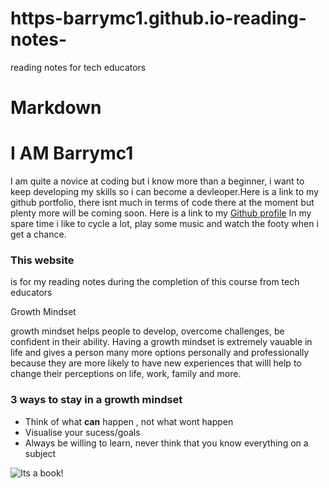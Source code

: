 # https-barrymc1.github.io-reading-notes-
reading notes for tech educators

# Markdown

# I AM Barrymc1
I am quite a novice at coding but i know more than a beginner, i want to keep developing my skills so i can become a devleoper.Here is a link to my github portfolio, there isnt much in terms of code there at the moment but plenty more will be coming soon. Here is a link to my [Github profile](https://github.com/barrymc1) In my spare time i like to cycle a lot, play some music and watch the footy when i get a chance.

### This website
is for my reading notes during the completion of this course from tech educators


Growth Mindset

growth mindset helps people to develop, overcome challenges, be confident in their ability. Having a growth mindset is extremely vauable in life and gives a person many more options personally and professionally because they are more likely to have new experiences that willl help to change their perceptions on life, work, family and more.

### 3 ways to stay in a growth mindset

- Think of what **can** happen , not what wont happen
- Visualise your sucess/goals 
- Always be willing to learn, never think that you know everything on a subject
   
   


![Its a book!](https://images.unsplash.com/photo-1541963463532-d68292c34b19?ixlib=rb-4.0.3&ixid=MnwxMjA3fDB8MHxzZWFyY2h8M3x8Ym9va3xlbnwwfHwwfHw%3D&w=1000&q=80")
